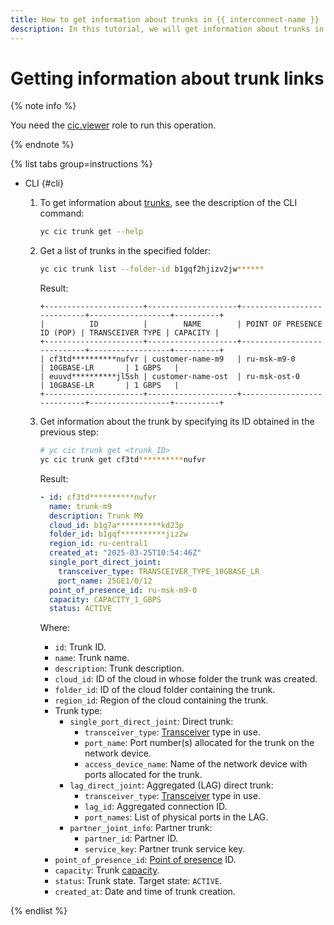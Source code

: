 ```yaml
---
title: How to get information about trunks in {{ interconnect-name }}
description: In this tutorial, we will get information about trunks in {{ interconnect-name }}.
---
```


# Getting information about trunk links

{% note info %}

You need the [cic.viewer](../security/index.md#cic-viewer) role to run this operation.

{% endnote %}

{% list tabs group=instructions %}

- CLI {#cli}

  1. To get information about [trunks](../concepts/trunk.md), see the description of the CLI command:

      ```bash
      yc cic trunk get --help
      ```

  1. Get a list of trunks in the specified folder:

      ```bash
      yc cic trunk list --folder-id b1gqf2hjizv2jw******
      ```

      Result:

      ```text
      +----------------------+--------------------+----------------------------+------------------+----------+
      |          ID          |        NAME        | POINT OF PRESENCE ID (POP) | TRANSCEIVER TYPE | CAPACITY |
      +----------------------+--------------------+----------------------------+------------------+----------+
      | cf3td**********nufvr | customer-name-m9   | ru-msk-m9-0                | 10GBASE-LR       | 1 GBPS   |
      | euuvd**********jl5sh | customer-name-ost  | ru-msk-ost-0               | 10GBASE-LR       | 1 GBPS   |
      +----------------------+--------------------+----------------------------+------------------+----------+
      ```

  1. Get information about the trunk by specifying its ID obtained in the previous step:

      ```bash
      # yc cic trunk get <trunk_ID>
      yc cic trunk get cf3td**********nufvr
      ```

      Result:

      ```yml
      - id: cf3td**********nufvr
        name: trunk-m9
        description: Trunk M9
        cloud_id: b1g7a**********kd23p
        folder_id: b1gqf**********jiz2w
        region_id: ru-central1
        created_at: "2025-03-25T10:54:46Z"
        single_port_direct_joint:
          transceiver_type: TRANSCEIVER_TYPE_10GBASE_LR
          port_name: 25GE1/0/12
        point_of_presence_id: ru-msk-m9-0
        capacity: CAPACITY_1_GBPS
        status: ACTIVE
      ```

      Where:
      * `id`: Trunk ID.
      * `name`: Trunk name.
      * `description`: Trunk description.
      * `cloud_id`: ID of the cloud in whose folder the trunk was created.
      * `folder_id`: ID of the cloud folder containing the trunk.
      * `region_id`: Region of the cloud containing the trunk.
      * Trunk type:
        * `single_port_direct_joint`: Direct trunk:
           * `transceiver_type`: [Transceiver](../concepts/transceivers.md) type in use.
           * `port_name`: Port number(s) allocated for the trunk on the network device.
           * `access_device_name`: Name of the network device with ports allocated for the trunk.
        * `lag_direct_joint`: Aggregated (LAG) direct trunk:
           * `transceiver_type`: [Transceiver](../concepts/transceivers.md) type in use.
           * `lag_id`: Aggregated connection ID.
           * `port_names`: List of physical ports in the LAG.
        * `partner_joint_info`: Partner trunk:
           * `partner_id`: Partner ID.
           * `service_key`: Partner trunk service key.
      * `point_of_presence_id`: [Point of presence](../concepts/pops.md) ID.
      * `capacity`: Trunk [capacity](../concepts/capacity.md). 
      * `status`: Trunk state. Target state: `ACTIVE`.
      * `created_at`: Date and time of trunk creation.

{% endlist %}

